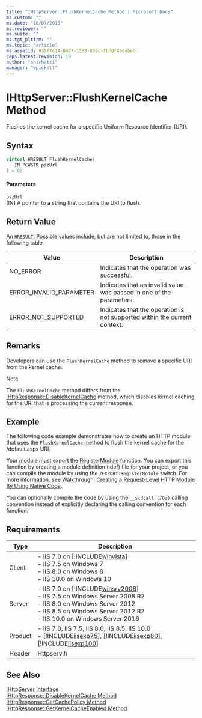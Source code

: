```yaml
---
title: "IHttpServer::FlushKernelCache Method | Microsoft Docs"
ms.custom: ""
ms.date: "10/07/2016"
ms.reviewer: ""
ms.suite: ""
ms.tgt_pltfrm: ""
ms.topic: "article"
ms.assetid: 935f7c14-8427-1283-859c-fbb0f45dabeb
caps.latest.revision: 19
author: "shirhatti"
manager: "wpickett"
---
```

# IHttpServer::FlushKernelCache Method
Flushes the kernel cache for a specific Uniform Resource Identifier (URI).  
  
## Syntax  
  
```cpp  
virtual HRESULT FlushKernelCache(  
   IN PCWSTR pszUrl  
) = 0;  
```  
  
#### Parameters  
 `pszUrl`  
 [IN] A pointer to a string that contains the URI to flush.  
  
## Return Value  
 An `HRESULT`. Possible values include, but are not limited to, those in the following table.  
  
|Value|Description|  
|-----------|-----------------|  
|NO_ERROR|Indicates that the operation was successful.|  
|ERROR_INVALID_PARAMETER|Indicates that an invalid value was passed in one of the parameters.|  
|ERROR_NOT_SUPPORTED|Indicates that the operation is not supported within the current context.|  
  
## Remarks  
 Developers can use the `FlushKernelCache` method to remove a specific URI from the kernel cache.  
  
> [!NOTE]
>  The `FlushKernelCache` method differs from the [IHttpResponse::DisableKernelCache](../../web-development-reference\webdev-native-api-reference/ihttpresponse-disablekernelcache-method.md) method, which disables kernel caching for the URI that is processing the current response.  
  
## Example  
 The following code example demonstrates how to create an HTTP module that uses the `FlushKernelCache` method to flush the kernel cache for the /default.aspx URI.  
  
<!-- TODO: review snippet reference  [!CODE [IHttpServerFlushKernelCache#1](IHttpServerFlushKernelCache#1)]  -->  
  
 Your module must export the [RegisterModule](../../web-development-reference\webdev-native-api-reference/pfn-registermodule-function.md) function. You can export this function by creating a module definition (.def) file for your project, or you can compile the module by using the `/EXPORT:RegisterModule` switch. For more information, see [Walkthrough: Creating a Request-Level HTTP Module By Using Native Code](../../web-development-reference\native-code-development-overview\walkthrough-creating-a-request-level-http-module-by-using-native-code.md).  
  
 You can optionally compile the code by using the `__stdcall (/Gz)` calling convention instead of explicitly declaring the calling convention for each function.  
  
## Requirements  
  
|Type|Description|  
|----------|-----------------|  
|Client|-   IIS 7.0 on [!INCLUDE[winvista](../../wmi-provider/includes/winvista-md.md)]<br />-   IIS 7.5 on Windows 7<br />-   IIS 8.0 on Windows 8<br />-   IIS 10.0 on Windows 10|  
|Server|-   IIS 7.0 on [!INCLUDE[winsrv2008](../../wmi-provider/includes/winsrv2008-md.md)]<br />-   IIS 7.5 on Windows Server 2008 R2<br />-   IIS 8.0 on Windows Server 2012<br />-   IIS 8.5 on Windows Server 2012 R2<br />-   IIS 10.0 on Windows Server 2016|  
|Product|-   IIS 7.0, IIS 7.5, IIS 8.0, IIS 8.5, IIS 10.0<br />-   [!INCLUDE[iisexp75](../../web-development-reference/native-code-api-reference/includes/iisexp75-md.md)], [!INCLUDE[iisexp80](../../web-development-reference/native-code-api-reference/includes/iisexp80-md.md)], [!INCLUDE[iisexp100](../../web-development-reference/native-code-api-reference/includes/iisexp100-md.md)]|  
|Header|Httpserv.h|  
  
## See Also  
 [IHttpServer Interface](../../web-development-reference\webdev-native-api-reference/ihttpserver-interface.md)   
 [IHttpResponse::DisableKernelCache Method](../../web-development-reference\webdev-native-api-reference/ihttpresponse-disablekernelcache-method.md)   
 [IHttpResponse::GetCachePolicy Method](../../web-development-reference\webdev-native-api-reference/ihttpresponse-getcachepolicy-method.md)   
 [IHttpResponse::GetKernelCacheEnabled Method](../../web-development-reference\webdev-native-api-reference/ihttpresponse-getkernelcacheenabled-method.md)